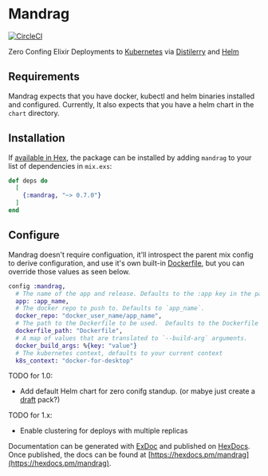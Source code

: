 # Mandrag

[![CircleCI](https://circleci.com/gh/cschiewek/mandrag.svg?style=svg)](https://circleci.com/gh/cschiewek/mandrag)

Zero Confing Elixir Deployments to [Kubernetes](https://kubernetes.io/) via [Distilerry](https://github.com/bitwalker/distillery) and [Helm](https://helm.sh/)

## Requirements
Mandrag expects that you have docker, kubectl and helm binaries installed and configured.  Currently, It also expects that you have a helm chart in the `chart` directory.

## Installation

If [available in Hex](https://hex.pm/docs/publish), the package can be installed
by adding `mandrag` to your list of dependencies in `mix.exs`:

```elixir
def deps do
  [
    {:mandrag, "~> 0.7.0"}
  ]
end
```

## Configure

Mandrag doesn't require configuation, it'll introspect the parent mix config to derive configuration, and use it's own built-in [Dockerfile](https://github.com/cschiewek/mandrag/blob/master/priv/Dockerfile), but you can override those values as seen below.

```elixir
config :mandrag,
  # The name of the app and release. Defaults to the :app key in the parent mix project.
  app: :app_name,
  # The docker repo to push to. Defaults to `app_name`.
  docker_repo: "docker_user_name/app_name",
  # The path to the Dockerfile to be used.  Defaults to the Dockerfile inside this package.
  dockerfile_path: "Dockerfile",
  # A map of values that are translated to `--build-arg` arguments.
  docker_build_args: %{key: "value"}
  # The kubernetes context, defaults to your current context
  k8s_context: "docker-for-desktop"
```

TODO for 1.0:
- Add default Helm chart for zero conifg standup.  (or mabye just create a [draft](https://draft.sh/) pack?)

TODO for 1.x:
- Enable clustering for deploys with multiple replicas

Documentation can be generated with [ExDoc](https://github.com/elixir-lang/ex_doc)
and published on [HexDocs](https://hexdocs.pm). Once published, the docs can
be found at [https://hexdocs.pm/mandrag](https://hexdocs.pm/mandrag).
